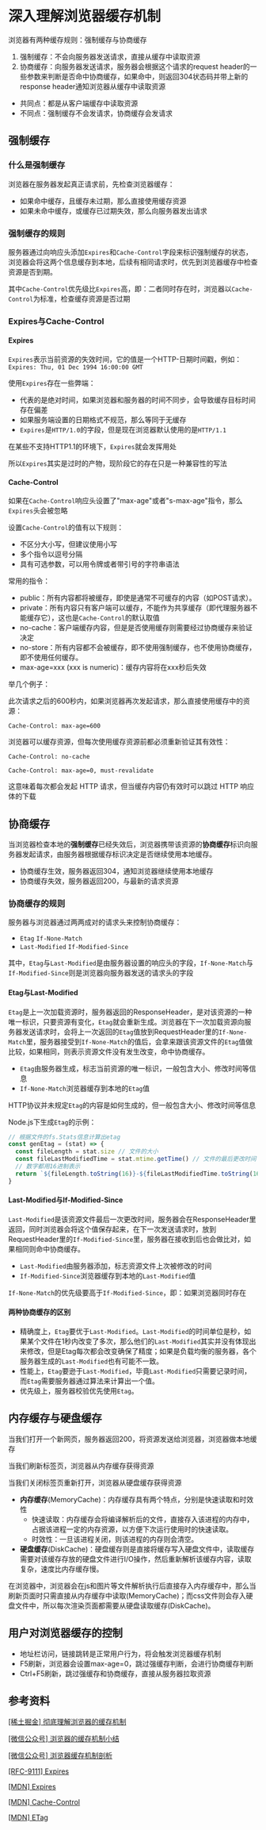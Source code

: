 # 深入理解浏览器缓存机制

浏览器有两种缓存规则：强制缓存与协商缓存

1. 强制缓存：不会向服务器发送请求，直接从缓存中读取资源
2. 协商缓存：向服务器发送请求，服务器会根据这个请求的request header的一些参数来判断是否命中协商缓存，如果命中，则返回304状态码并带上新的response header通知浏览器从缓存中读取资源

- 共同点：都是从客户端缓存中读取资源
- 不同点：强制缓存不会发请求，协商缓存会发请求

## 强制缓存

### 什么是强制缓存

浏览器在服务器发起真正请求前，先检查浏览器缓存：

- 如果命中缓存，且缓存未过期，那么直接使用缓存资源
- 如果未命中缓存，或缓存已过期失效，那么向服务器发出请求

### 强制缓存的规则

服务器通过向响应头添加`Expires`和`Cache-Control`字段来标识强制缓存的状态，浏览器会将这两个信息缓存到本地，后续有相同请求时，优先到浏览器缓存中检查资源是否到期。

其中`Cache-Control`优先级比`Expires`高，即：二者同时存在时，浏览器以`Cache-Control`为标准，检查缓存资源是否过期

### Expires与Cache-Control

#### Expires

`Expires`表示当前资源的失效时间，它的值是一个HTTP-日期时间戳，例如：`Expires: Thu, 01 Dec 1994 16:00:00 GMT`

使用`Expires`存在一些弊端：

- 代表的是绝对时间，如果浏览器和服务器的时间不同步，会导致缓存目标时间存在偏差
- 如果服务端设置的日期格式不规范，那么等同于无缓存
- `Expires`是`HTTP/1.0`的字段，但是现在浏览器默认使用的是`HTTP/1.1`

在某些不支持HTTP1.1的环境下，`Expires`就会发挥用处

所以`Expires`其实是过时的产物，现阶段它的存在只是一种兼容性的写法

#### Cache-Control

如果在`Cache-Control`响应头设置了"max-age"或者"s-max-age"指令，那么`Expires`头会被忽略

设置`Cache-Control`的值有以下规则：

- 不区分大小写，但建议使用小写
- 多个指令以逗号分隔
- 具有可选参数，可以用令牌或者带引号的字符串语法

常用的指令：

- public：所有内容都将被缓存，即使是通常不可缓存的内容（如POST请求）。
- private：所有内容只有客户端可以缓存，不能作为共享缓存（即代理服务器不能缓存它），这也是`Cache-Control`的默认取值
- no-cache：客户端缓存内容，但是是否使用缓存则需要经过协商缓存来验证决定
- no-store：所有内容都不会被缓存，即不使用强制缓存，也不使用协商缓存，即不使用任何缓存。
- max-age=xxx (xxx is numeric)：缓存内容将在xxx秒后失效

举几个例子：

此次请求之后的600秒内，如果浏览器再次发起请求，那么直接使用缓存中的资源：

```
Cache-Control: max-age=600
```

浏览器可以缓存资源，但每次使用缓存资源前都必须重新验证其有效性：

```
Cache-Control: no-cache
```

```
Cache-Control: max-age=0, must-revalidate
```

这意味着每次都会发起 HTTP 请求，但当缓存内容仍有效时可以跳过 HTTP 响应体的下载

## 协商缓存

当浏览器检查本地的**强制缓存**已经失效后，浏览器携带该资源的**协商缓存**标识向服务器发起请求，由服务器根据缓存标识决定是否继续使用本地缓存。

- 协商缓存生效，服务器返回304，通知浏览器继续使用本地缓存
- 协商缓存失效，服务器返回200，与最新的请求资源

### 协商缓存的规则

服务器与浏览器通过两两成对的请求头来控制协商缓存：

- `Etag` `If-None-Match`
- `Last-Modified` `If-Modified-Since`

其中，`Etag`与`Last-Modified`是由服务器设置的响应头的字段，`If-None-Match`与`If-Modified-Since`则是浏览器向服务器发送的请求头的字段

#### Etag与Last-Modified

`Etag`是上一次加载资源时，服务器返回的ResponseHeader，是对该资源的一种唯一标识，只要资源有变化，`Etag`就会重新生成。浏览器在下一次加载资源向服务器发送请求时，会将上一次返回的`Etag`值放到RequestHeader里的`If-None-Match`里，服务器接受到`If-None-Match`的值后，会拿来跟该资源文件的`Etag`值做比较，如果相同，则表示资源文件没有发生改变，命中协商缓存。

- `Etag`由服务器生成，标志当前资源的唯一标识，一般包含大小、修改时间等信息
- `If-None-Match`浏览器缓存到本地的`Etag`值

HTTP协议并未规定`Etag`的内容是如何生成的，但一般包含大小、修改时间等信息

Node.js下生成`Etag`的示例：

```js
// 根据文件的fs.Stats信息计算出etag
const genEtag = (stat) => {
  const fileLength = stat.size // 文件的大小
  const fileLastModifiedTime = stat.mtime.getTime() // 文件的最后更改时间
  // 数字都用16进制表示
  return `${fileLength.toString(16)}-${fileLastModifiedTime.toString(16)}`
}
```

#### Last-Modified与If-Modified-Since

`Last-Modified`是该资源文件最后一次更改时间，服务器会在ResponseHeader里返回，同时浏览器会将这个值保存起来，在下一次发送请求时，放到RequestHeader里的`If-Modified-Since`里，服务器在接收到后也会做比对，如果相同则命中协商缓存。

- `Last-Modified`由服务器添加，标志资源文件上次被修改的时间
- `If-Modified-Since`浏览器缓存到本地的`Last-Modified`值

`If-None-Match`的优先级要高于`If-Modified-Since`，即：如果浏览器同时存在

#### 两种协商缓存的区别

- 精确度上，`Etag`要优于`Last-Modified`。`Last-Modified`的时间单位是秒，如果某个文件在1秒内改变了多次，那么他们的`Last-Modified`其实并没有体现出来修改，但是Etag每次都会改变确保了精度；如果是负载均衡的服务器，各个服务器生成的`Last-Modified`也有可能不一致。
- 性能上，`Etag`要逊于`Last-Modified`，毕竟`Last-Modified`只需要记录时间，而`Etag`需要服务器通过算法来计算出一个值。
- 优先级上，服务器校验优先使用`Etag`。

## 内存缓存与硬盘缓存

当我们打开一个新网页，服务器返回200，将资源发送给浏览器，浏览器做本地缓存

当我们刷新标签页，浏览器从内存缓存获得资源

当我们关闭标签页重新打开，浏览器从硬盘缓存获得资源

- **内存缓存**(MemoryCache)：内存缓存具有两个特点，分别是快速读取和时效性
    - 快速读取：内存缓存会将编译解析后的文件，直接存入该进程的内存中，占据该进程一定的内存资源，以方便下次运行使用时的快速读取。
    - 时效性：一旦该进程关闭，则该进程的内存则会清空。
- **硬盘缓存**(DiskCache)：硬盘缓存则是直接将缓存写入硬盘文件中，读取缓存需要对该缓存存放的硬盘文件进行I/O操作，然后重新解析该缓存内容，读取复杂，速度比内存缓存慢。

在浏览器中，浏览器会在js和图片等文件解析执行后直接存入内存缓存中，那么当刷新页面时只需直接从内存缓存中读取(MemoryCache)；而css文件则会存入硬盘文件中，所以每次渲染页面都需要从硬盘读取缓存(DiskCache)。

## 用户对浏览器缓存的控制

- 地址栏访问，链接跳转是正常用户行为，将会触发浏览器缓存机制
- F5刷新，浏览器会设置max-age=0，跳过强缓存判断，会进行协商缓存判断
- Ctrl+F5刷新，跳过强缓存和协商缓存，直接从服务器拉取资源

## 参考资料

[[稀土掘金] 彻底理解浏览器的缓存机制](https://juejin.cn/post/6844903593275817998)

[[微信公众号] 浏览器的缓存机制小结](https://mp.weixin.qq.com/s?__biz=MjM5MTA1MjAxMQ==&mid=2651226262&idx=1&sn=2128db200b88479face67ed8e095757c&chksm=bd4959128a3ed0041b43a5683c75c4b88c7d35fac909a59c14b4e9fc11e8d408680b171d2706&scene=21#wechat_redirect)

[[微信公众号] 浏览器缓存机制剖析](https://mp.weixin.qq.com/s?__biz=MjM5MTA1MjAxMQ==&mid=2651226347&idx=1&sn=6dbccc54406f0b075671884b738b1e88&chksm=bd49596f8a3ed079f79cda4b90ac3cb3b1dbdb5bfb8aade962a16a323563bf26a0c75b0a5d7b&scene=21#wechat_redirect)

[[RFC-9111] Expires](https://httpwg.org/specs/rfc9111.html#field.expires)

[[MDN] Expires](https://developer.mozilla.org/zh-CN/docs/Web/HTTP/Headers/Expires)

[[MDN] Cache-Control](https://developer.mozilla.org/zh-CN/docs/Web/HTTP/Headers/Cache-Control)

[[MDN] ETag](https://developer.mozilla.org/zh-CN/docs/Web/HTTP/Headers/ETag)